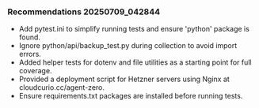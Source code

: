 ### Recommendations 20250709_042844
- Add pytest.ini to simplify running tests and ensure 'python' package is found.
- Ignore python/api/backup_test.py during collection to avoid import errors.
- Added helper tests for dotenv and file utilities as a starting point for full coverage.
- Provided a deployment script for Hetzner servers using Nginx at cloudcurio.cc/agent-zero.
- Ensure requirements.txt packages are installed before running tests.
